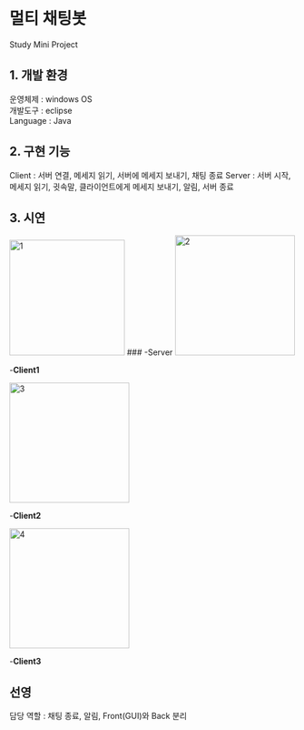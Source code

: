# 멀티 채팅봇   

Study Mini Project


## 1. 개발 환경
운영체제 : windows OS   
개발도구 :  eclipse   
Language : Java   

## 2. 구현 기능
Client : 서버 연결, 메세지 읽기, 서버에 메세지 보내기, 채팅 종료
Server : 서버 시작, 메세지 읽기, 귓속말, 클라이언트에게 메세지 보내기, 알림, 서버 종료

## 3. 시연
<img width="203" alt="1" src="https://user-images.githubusercontent.com/74293481/116786187-49a2dc80-aad8-11eb-8def-6cb62f84eec5.PNG">      
### -Server

<img width="211" alt="2" src="https://user-images.githubusercontent.com/74293481/116786189-4ad40980-aad8-11eb-84aa-aceadc5b0118.PNG">

-**Client1**

<img width="211" alt="3" src="https://user-images.githubusercontent.com/74293481/116786190-4ad40980-aad8-11eb-9f75-773f81409a50.PNG">

-**Client2**

<img width="211" alt="4" src="https://user-images.githubusercontent.com/74293481/116786192-4b6ca000-aad8-11eb-8036-dffc732d2273.PNG">

-**Client3**

## 선영   
담당 역할 : 채팅 종료, 알림, Front(GUI)와 Back 분리



